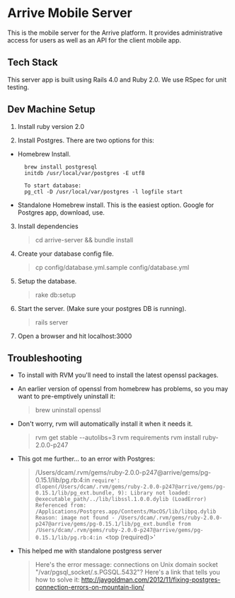 Arrive Mobile Server
====================

This is the mobile server for the Arrive platform. It provides administrative access for users as well as an API for the client mobile app.

Tech Stack
----------

This server app is built using Rails 4.0 and Ruby 2.0. We use RSpec for unit testing.

Dev Machine Setup
-----------------

1. Install ruby version 2.0

2. Install Postgres. There are two options for this:

  * Homebrew Install.

          brew install postgresql
          initdb /usr/local/var/postgres -E utf8

          To start database:
          pg_ctl -D /usr/local/var/postgres -l logfile start

  * Standalone Homebrew install. This is the easiest option. Google for Postgres app, download, use.

3. Install dependencies

    >cd arrive-server && bundle install

4. Create your database config file.

    >cp config/database.yml.sample config/database.yml

5. Setup the database.

    >rake db:setup
            
6. Start the server. (Make sure your postgres DB is running).

    >rails server

7. Open a browser and hit localhost:3000

Troubleshooting
---------------

* To install with RVM you'll need to install the latest openssl packages.

* An earlier version of openssl from homebrew has problems, so you may want to pre-emptively uninstall it:

    >brew uninstall openssl

* Don't worry, rvm will automatically install it when it needs it.

    >rvm get stable --autolibs=3
    rvm requirements
    rvm install ruby-2.0.0-p247

* This got me further... to an error with Postgres:

    >/Users/dcam/.rvm/gems/ruby-2.0.0-p247@arrive/gems/pg-0.15.1/lib/pg.rb:4:in `require':
    dlopen(/Users/dcam/.rvm/gems/ruby-2.0.0-p247@arrive/gems/pg-0.15.1/lib/pg_ext.bundle, 9): Library not loaded:
    @executable_path/../lib/libssl.1.0.0.dylib (LoadError)
    Referenced from: /Applications/Postgres.app/Contents/MacOS/lib/libpq.dylib
    Reason: image not found - /Users/dcam/.rvm/gems/ruby-2.0.0-p247@arrive/gems/pg-0.15.1/lib/pg_ext.bundle
    from /Users/dcam/.rvm/gems/ruby-2.0.0-p247@arrive/gems/pg-0.15.1/lib/pg.rb:4:in `<top (required)>'

* This helped me with standalone postgress server
  
    >Here's the error message: connections on Unix domain socket "/var/pgsql_socket/.s.PGSQL.5432"?
    >Here's a link that tells you how to solve it: http://jaygoldman.com/2012/11/fixing-postgres-connection-errors-on-mountain-lion/
